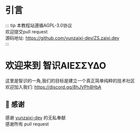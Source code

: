 # 引言

::: tip
本教程站遵循AGPL-3.0协议  
欢迎提交pull request  
源码地址: https://github.com/yunzaixi-dev/ZS.zaixi.dev  
:::

# 欢迎来到 <span class="blue-bold">智识ΑIEΣΣΥΔΟ</span>

这里是<span class="blue-bold">智识</span>的一角,我们的目标是建立一个真正简单纯粹的<span class="blue-bold">技术社区</span>  
欢迎加入我们: https://discord.gg/8hJVPh8HbA  

## 🤝 感谢

感谢 [yunzaixi-dev](https://zaixi.dev) 的无私奉献  
感谢所有 pull request

<Chatbot 
  :chatflowid="'b9c0d33d-a4a6-4d0a-b6da-44f255eb29d3'"
  :apiHost="'https://flowise.zaixi.dev'"
/>
